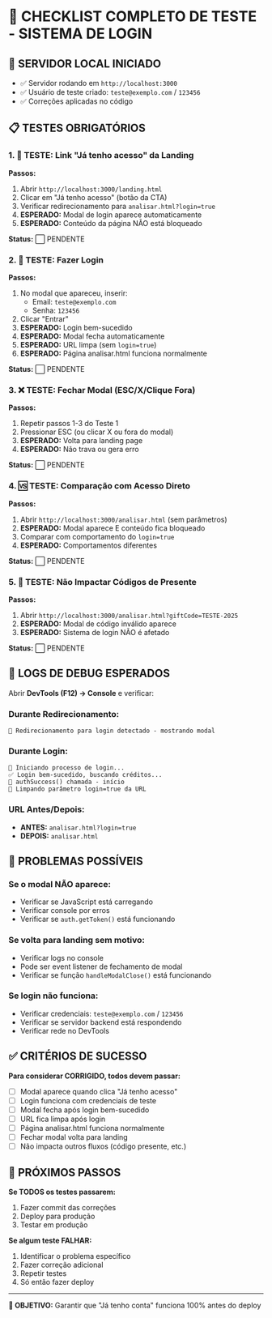 # 🧪 CHECKLIST COMPLETO DE TESTE - SISTEMA DE LOGIN

## 🚀 SERVIDOR LOCAL INICIADO
- ✅ Servidor rodando em `http://localhost:3000`
- ✅ Usuário de teste criado: `teste@exemplo.com` / `123456`
- ✅ Correções aplicadas no código

## 📋 TESTES OBRIGATÓRIOS

### 1. **🔗 TESTE: Link "Já tenho acesso" da Landing**
**Passos:**
1. Abrir `http://localhost:3000/landing.html`
2. Clicar em "Já tenho acesso" (botão da CTA)
3. Verificar redirecionamento para `analisar.html?login=true`
4. **ESPERADO:** Modal de login aparece automaticamente
5. **ESPERADO:** Conteúdo da página NÃO está bloqueado

**Status:** ⬜ PENDENTE

### 2. **🔑 TESTE: Fazer Login**
**Passos:**
1. No modal que apareceu, inserir:
   - Email: `teste@exemplo.com`
   - Senha: `123456`
2. Clicar "Entrar"
3. **ESPERADO:** Login bem-sucedido
4. **ESPERADO:** Modal fecha automaticamente
5. **ESPERADO:** URL limpa (sem `login=true`)
6. **ESPERADO:** Página analisar.html funciona normalmente

**Status:** ⬜ PENDENTE

### 3. **❌ TESTE: Fechar Modal (ESC/X/Clique Fora)**
**Passos:**
1. Repetir passos 1-3 do Teste 1
2. Pressionar ESC (ou clicar X ou fora do modal)
3. **ESPERADO:** Volta para landing page
4. **ESPERADO:** Não trava ou gera erro

**Status:** ⬜ PENDENTE

### 4. **🆚 TESTE: Comparação com Acesso Direto**
**Passos:**
1. Abrir `http://localhost:3000/analisar.html` (sem parâmetros)
2. **ESPERADO:** Modal aparece E conteúdo fica bloqueado
3. Comparar com comportamento do `login=true`
4. **ESPERADO:** Comportamentos diferentes

**Status:** ⬜ PENDENTE

### 5. **🎁 TESTE: Não Impactar Códigos de Presente**
**Passos:**
1. Abrir `http://localhost:3000/analisar.html?giftCode=TESTE-2025`
2. **ESPERADO:** Modal de código inválido aparece
3. **ESPERADO:** Sistema de login NÃO é afetado

**Status:** ⬜ PENDENTE

## 🐛 LOGS DE DEBUG ESPERADOS

Abrir **DevTools (F12) → Console** e verificar:

### Durante Redirecionamento:
```
🔐 Redirecionamento para login detectado - mostrando modal
```

### Durante Login:
```
🔐 Iniciando processo de login...
✅ Login bem-sucedido, buscando créditos...
🎉 authSuccess() chamada - início
🧹 Limpando parâmetro login=true da URL
```

### URL Antes/Depois:
- **ANTES:** `analisar.html?login=true`
- **DEPOIS:** `analisar.html`

## 🚨 PROBLEMAS POSSÍVEIS

### Se o modal NÃO aparece:
- Verificar se JavaScript está carregando
- Verificar console por erros
- Verificar se `auth.getToken()` está funcionando

### Se volta para landing sem motivo:
- Verificar logs no console
- Pode ser event listener de fechamento de modal
- Verificar se função `handleModalClose()` está funcionando

### Se login não funciona:
- Verificar credenciais: `teste@exemplo.com` / `123456`
- Verificar se servidor backend está respondendo
- Verificar rede no DevTools

## ✅ CRITÉRIOS DE SUCESSO

**Para considerar CORRIGIDO, todos devem passar:**
- [ ] Modal aparece quando clica "Já tenho acesso"
- [ ] Login funciona com credenciais de teste
- [ ] Modal fecha após login bem-sucedido
- [ ] URL fica limpa após login
- [ ] Página analisar.html funciona normalmente
- [ ] Fechar modal volta para landing
- [ ] Não impacta outros fluxos (código presente, etc.)

## 🚀 PRÓXIMOS PASSOS

**Se TODOS os testes passarem:**
1. Fazer commit das correções
2. Deploy para produção
3. Testar em produção

**Se algum teste FALHAR:**
1. Identificar o problema específico
2. Fazer correção adicional
3. Repetir testes
4. Só então fazer deploy

---

**🎯 OBJETIVO:** Garantir que "Já tenho conta" funciona 100% antes do deploy 